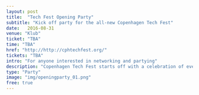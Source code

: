 ```yaml
---
layout: post
title:  "Tech Fest Opening Party"
subtitle: "Kick off party for the all-new Copenhagen Tech Fest"
date:   2016-08-31
venue: "Klub"
ticket: "TBA"
time: "TBA"
href: "http://http://cphtechfest.org/"
tickets: "TBA"
intro: "For anyone interested in networking and partying"
description: "Copenhagen Tech Fest starts off with a celebration of everything techy. We’ll have startup founders share their stories, challenge politicians to suggest how to improve the tech scene, and more! This is where it all begins."
type: "Party"
image: "img/openingparty_01.png"
free: true
---
```

